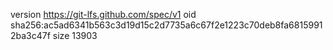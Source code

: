 version https://git-lfs.github.com/spec/v1
oid sha256:ac5ad6341b563c3d19d15c2d7735a6c67f2e1223c70deb8fa68159912ba3c47f
size 13903
